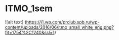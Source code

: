 # ITMO_1sem
![alt text] (https://i1.wp.com/prclub.spb.ru/wp-content/uploads/2016/06/itmo_small_white_eng.png?fit=1754%2C1240&ssl=1) 
